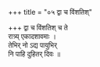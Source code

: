 +++
title = "०५ द्वा च विंशतिश्"

+++
द्वा च विंशतिश् च ते  
रात्र्य् एकादशावमाः ।  
तेभिर् नो ऽद्य पायुभिर्  
नि पाहि दुहितर् दिवः ॥